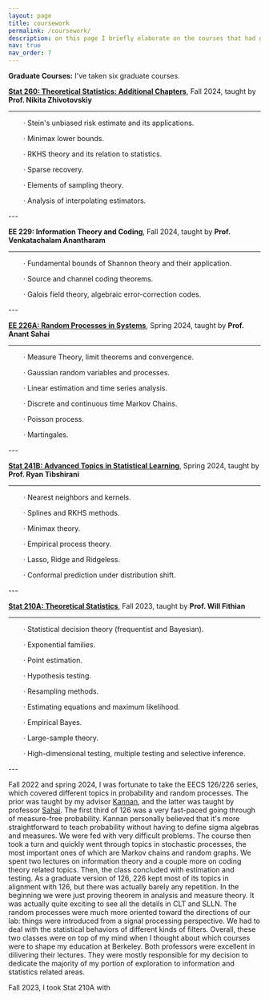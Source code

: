 ```yaml
---
layout: page
title: coursework
permalink: /coursework/
description: on this page I briefly elaborate on the courses that had great impacts on me and my thoughts on them. 
nav: true
nav_order: 7
---
```


**Graduate Courses:** I've taken six graduate courses. 

**<a href='https://sites.google.com/view/nikitazhivotovskiy/stat260?authuser=0'>Stat 260: Theoretical Statistics: Additional Chapters</a>**, Fall 2024, taught by **Prof. Nikita Zhivotovskiy**

  ---
  <p style="margin-left: 30px;"> &middot; Stein's unbiased risk estimate and its applications.</p>
  <p style="margin-left: 30px;"> &middot; Minimax lower bounds.</p>
  <p style="margin-left: 30px;"> &middot; RKHS theory and its relation to statistics.</p>
  <p style="margin-left: 30px;"> &middot; Sparse recovery.</p>
  <p style="margin-left: 30px;"> &middot; Elements of sampling theory.</p>
  <p style="margin-left: 30px;"> &middot; Analysis of interpolating estimators.</p>
  ---

**EE 229: Information Theory and Coding**, Fall 2024, taught by **Prof. Venkatachalam Anantharam**

  ---
  <p style="margin-left: 30px;"> &middot; Fundamental bounds of Shannon theory and their application.<p>
  <p style="margin-left: 30px;"> &middot; Source and channel coding theorems.<p>
  <p style="margin-left: 30px;"> &middot; Galois field theory, algebraic error-correction codes.<p>
  ---

**<a href='https://inst.eecs.berkeley.edu/~ee226a/sp24/'>EE 226A: Random Processes in Systems</a>**, Spring 2024, taught by **Prof. Anant Sahai**

  ---
  <p style="margin-left: 30px;"> &middot; Measure Theory, limit theorems and convergence.<p>
  <p style="margin-left: 30px;"> &middot; Gaussian random variables and processes.<p>
  <p style="margin-left: 30px;"> &middot; Linear estimation and time series analysis.<p>
  <p style="margin-left: 30px;"> &middot; Discrete and continuous time Markov Chains.<p>
  <p style="margin-left: 30px;"> &middot; Poisson process.<p>
  <p style="margin-left: 30px;"> &middot; Martingales.<p>
  ---

**<a href='https://www.stat.berkeley.edu/~ryantibs/statlearn-s24/'>Stat 241B: Advanced Topics in Statistical Learning</a>**, Spring 2024, taught by **Prof. Ryan Tibshirani**

  ---
  <p style="margin-left: 30px;"> &middot; Nearest neighbors and kernels.<p>
  <p style="margin-left: 30px;"> &middot; Splines and RKHS methods.<p>
  <p style="margin-left: 30px;"> &middot; Minimax theory.<p>
  <p style="margin-left: 30px;"> &middot; Empirical process theory.<p>
  <p style="margin-left: 30px;"> &middot; Lasso, Ridge and Ridgeless.<p>
  <p style="margin-left: 30px;"> &middot; Conformal prediction under distribution shift.<p>
  ---

**<a href='https://www.stat.berkeley.edu/~wfithian/courses/stat210a/'>Stat 210A: Theoretical Statistics</a>**, Fall 2023, taught by **Prof. Will Fithian**

  ---
  <p style="margin-left: 30px;"> &middot; Statistical decision theory (frequentist and Bayesian).<p>
  <p style="margin-left: 30px;"> &middot; Exponential families.<p>
  <p style="margin-left: 30px;"> &middot; Point estimation.<p>
  <p style="margin-left: 30px;"> &middot; Hypothesis testing.<p>
  <p style="margin-left: 30px;"> &middot; Resampling methods.<p>
  <p style="margin-left: 30px;"> &middot; Estimating equations and maximum likelihood.<p>
  <p style="margin-left: 30px;"> &middot; Empirical Bayes.<p>
  <p style="margin-left: 30px;"> &middot; Large-sample theory.<p>
  <p style="margin-left: 30px;"> &middot; High-dimensional testing, multiple testing and selective inference.<p>
  ---

  

Fall 2022 and spring 2024, I was fortunate to take the EECS 126/226 series, which covered different topics in probability and random processes. The prior was taught by my advisor <a href='https://people.eecs.berkeley.edu/~kannanr/'>Kannan</a>, and the latter was taught by professor <a href='https://www2.eecs.berkeley.edu/Faculty/Homepages/sahai.html'>Sahai</a>. The first third of 126 was a very fast-paced going through of measure-free probability. Kannan personally believed that it's more straightforward to teach probability without having to define sigma algebras and measures. We were fed with very difficult problems. The course then took a turn and quickly went through topics in stochastic processes, the most important ones of which are Markov chains and random graphs. We spent two lectures on information theory and a couple more on coding theory related topics. Then, the class concluded with estimation and testing. As a graduate version of 126, 226 kept most of its topics in alignment with 126, but there was actually barely any repetition. In the beginning we were just proving theorem in analysis and measure theory. It was actually quite exciting to see all the details in CLT and SLLN. The random processes were much more oriented toward the directions of our lab: things were introduced from a signal processing perspective. We had to deal with the statistical behaviors of different kinds of filters. Overall, these two classes were on top of my mind when I thought about which courses were to shape my education at Berkeley. Both professors were excellent in dilivering their lectures. They were mostly responsible for my decision to dedicate the majority of my portion of exploration to information and statistics related areas. 

Fall 2023, I took Stat 210A with 

